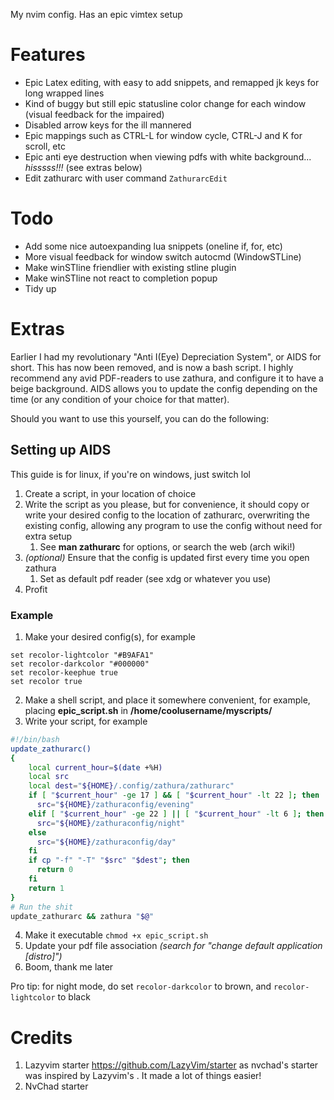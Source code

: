 My nvim config. Has an epic vimtex setup

# Features
- Epic Latex editing, with easy to add snippets, and remapped jk keys for long wrapped lines
- Kind of buggy but still epic statusline color change for each window (visual feedback for the impaired)
- Disabled arrow keys for the ill mannered
- Epic mappings such as CTRL-L for window cycle, CTRL-J and K for scroll, etc
- Epic anti eye destruction when viewing pdfs with white background... *hisssss!!!* (see extras below)
- Edit zathurarc with user command `ZathurarcEdit`

# Todo
- Add some nice autoexpanding lua snippets (oneline if, for, etc)
- More visual feedback for window switch autocmd (WindowSTLine)
- Make winSTline friendlier with existing stline plugin
- Make winSTline not react to completion popup 
- Tidy up

# Extras
Earlier I had my revolutionary "Anti I(Eye) Depreciation System", or AIDS for short. This has now been removed, and is now a bash script. I highly recommend any avid PDF-readers to use zathura, and configure it to have a beige background. AIDS allows you to update the config depending on the time (or any condition of your choice for that matter).

Should you want to use this yourself, you can do the following:
## Setting up AIDS
This guide is for linux, if you're on windows, just switch lol
1. Create a script, in your location of choice
2. Write the script as you please, but for convenience, it should copy or write your desired config to the location of zathurarc, overwriting the existing config, allowing any program to use the config without need for extra setup
    1. See **man zathurarc** for options, or search the web (arch wiki!)
3. *(optional)* Ensure that the config is updated first every time you open zathura
    1. Set as default pdf reader (see xdg or whatever you use)
4. Profit

### Example
1. Make your desired config(s), for example
```
set recolor-lightcolor "#B9AFA1"
set recolor-darkcolor "#000000"
set recolor-keephue true
set recolor true
```
2. Make a shell script, and place it somewhere convenient, for example, placing **epic_script.sh** in **/home/coolusername/myscripts/**
3. Write your script, for example
```bash
#!/bin/bash
update_zathurarc()
{
    local current_hour=$(date +%H)
    local src 
    local dest="${HOME}/.config/zathura/zathurarc"
    if [ "$current_hour" -ge 17 ] && [ "$current_hour" -lt 22 ]; then
      src="${HOME}/zathuraconfig/evening"
    elif [ "$current_hour" -ge 22 ] || [ "$current_hour" -lt 6 ]; then
      src="${HOME}/zathuraconfig/night"
    else
      src="${HOME}/zathuraconfig/day"
    fi
    if cp "-f" "-T" "$src" "$dest"; then
      return 0
    fi
    return 1
}
# Run the shit
update_zathurarc && zathura "$@"
```
4. Make it executable `chmod +x epic_script.sh`
5. Update your pdf file association *(search for "change default application [distro]")*
6. Boom, thank me later

Pro tip: for night mode, do set `recolor-darkcolor` to brown, and `recolor-lightcolor` to black

# Credits
1) Lazyvim starter https://github.com/LazyVim/starter as nvchad's starter was inspired by Lazyvim's . It made a lot of things easier!
2) NvChad starter
